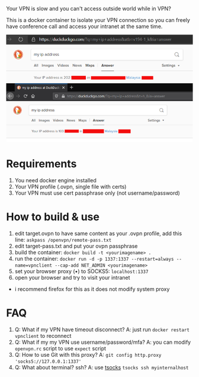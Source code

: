 Your VPN is slow and you can't access outside world while in VPN?

This is a docker container to isolate your VPN connection so you can freely have conference call and access your intranet at the same time.

![sample screenshot](https://github.com/jimanx2/docker-openvpn-client/raw/master/screenshot.png)

# Requirements

1. You need docker engine installed
2. Your VPN profile (.ovpn, single file with certs)
3. Your VPN must use cert passphrase only (not username/password)

# How to build & use

1. edit target.ovpn to have same content as your .ovpn profile, add this line: `askpass /openvpn/remote-pass.txt`
2. edit target-pass.txt and put your ovpn passphrase
3. build the container: `docker build -t <yourimagename> .`
4. run the container: `docker run -d -p 1337:1337 --restart=always --name=vpnclient --cap-add NET_ADMIN <yourimagename>`
5. set your browser proxy (&bull;) to SOCKS5: `localhost:1337`
6. open your browser and try to visit your intranet
* i recommend firefox for this as it does not modify system proxy

# FAQ

1. Q: What if my VPN have timeout disconnect? A: just run `docker restart vpnclient` to reconnect
2. Q: What if my my VPN use username/password/mfa? A: you can modify `openvpn.rc` script to use `expect` script
3. Q: How to use Git with this proxy? A: `git config http.proxy 'socks5://127.0.0.1:1337'`
4. Q: What about terminal? ssh? A: use [tsocks](https://sourceforge.net/projects/tsocks/) `tsocks ssh myinternalhost`
